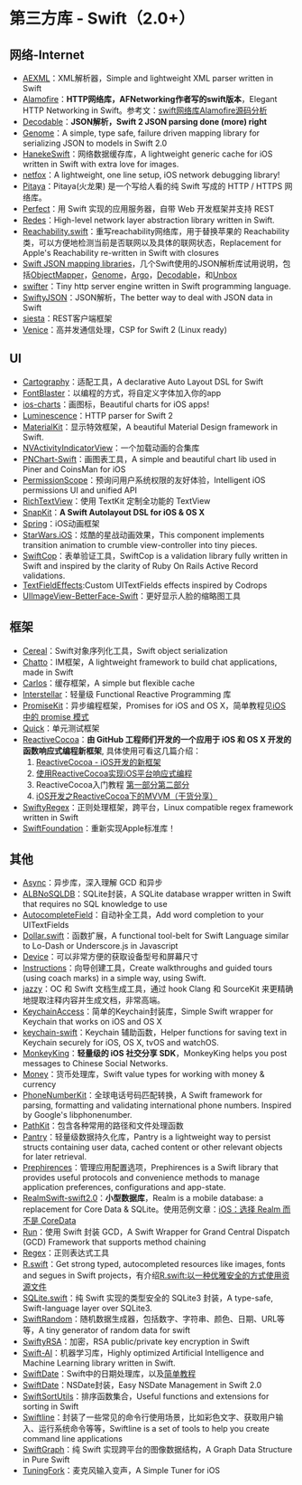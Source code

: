# 第三方库 - Swift（2.0+）
## 网络-Internet
- [AEXML][1]：XML解析器，Simple and lightweight XML parser written in Swift
- [Alamofire][2]：**HTTP网络库，AFNetworking作者写的swift版本**，Elegant HTTP Networking in Swift。参考文：[swift网络库Alamofire源码分析][3]
- [Decodable][4]：**JSON解析，Swift 2 JSON parsing done (more) right**
- [Genome][5]：A simple, type safe, failure driven mapping library for serializing JSON to models in Swift 2.0
- [HanekeSwift][6]：网络数据缓存库，A lightweight generic cache for iOS written in Swift with extra love for images.
- [netfox][7]：A lightweight, one line setup, iOS network debugging library!
- [Pitaya][8]：Pitaya(火龙果) 是一个写给人看的纯 Swift 写成的 HTTP / HTTPS 网络库。
- [Perfect][9]：用 Swift 实现的应用服务器，自带 Web 开发框架并支持 REST
- [Redes][10]：High-level network layer abstraction library written in Swift.
- [Reachability.swift][11]：重写reachability网络库，用于替换苹果的 Reachability 类，可以方便地检测当前是否联网以及具体的联网状态，Replacement for Apple's Reachability re-written in Swift with closures
- [Swift JSON mapping libraries][12]，几个Swift使用的JSON解析库试用说明，包括[ObjectMapper][13]，[Genome][14]，[Argo][15]，[Decodable][16]，和[Unbox][17]
- [swifter][18]：Tiny http server engine written in Swift programming language.
- [SwiftyJSON][19]：JSON解析，The better way to deal with JSON data in Swift
- [siesta][20]：REST客户端框架
- [Venice][21]：高并发通信处理，CSP for Swift 2 (Linux ready)


## UI
- [Cartography][22]：适配工具，A declarative Auto Layout DSL for Swift
- [FontBlaster][23]：以编程的方式，将自定义字体加入你的app
- [ios-charts][24]：画图标，Beautiful charts for iOS apps!
- [Luminescence][25]：HTTP parser for Swift 2
- [MaterialKit][26]：显示特效框架，A beautiful Material Design framework in Swift. 
- [NVActivityIndicatorView][27]：一个加载动画的合集库
- [PNChart-Swift][28]：画图表工具，A simple and beautiful chart lib used in Piner and CoinsMan for iOS
- [PermissionScope][29]：预询问用户系统权限的友好体验，Intelligent iOS permissions UI and unified API
- [RichTextView][30]：使用 TextKit 定制全功能的 TextView
- [SnapKit][31]：**A Swift Autolayout DSL for iOS & OS X**
- [Spring][32]：iOS动画框架
- [StarWars.iOS][33]：炫酷的星战动画效果，This component implements transition animation to crumble view-controller into tiny pieces.
- [SwiftCop][34]：表单验证工具，SwiftCop is a validation library fully written in Swift and inspired by the clarity of Ruby On Rails Active Record validations.
- [TextFieldEffects][35]:Custom UITextFields effects inspired by Codrops
- [UIImageView-BetterFace-Swift][36]：更好显示人脸的缩略图工具

## 框架
- [Cereal][37]：Swift对象序列化工具，Swift object serialization
- [Chatto][38]：IM框架，A lightweight framework to build chat applications, made in Swift
- [Carlos][39]：缓存框架，A simple but flexible cache
- [Interstellar][40]：轻量级 Functional Reactive Programming 库
- [PromiseKit][41]：异步编程框架，Promises for iOS and OS X，简单教程见[iOS 中的 promise 模式][42]
- [Quick][43]：单元测试框架
- [ReactiveCocoa][44]：**由 GitHub 工程师们开发的一个应用于 iOS 和 OS X 开发的函数响应式编程新框架**, 具体使用可看这几篇介绍：
	1. [ReactiveCocoa - iOS开发的新框架][45]
	2. [使用ReactiveCocoa实现iOS平台响应式编程][46]
	2. ReactiveCocoa入门教程 [第一部分][47][第二部分][48]
	3. [iOS开发之ReactiveCocoa下的MVVM（干货分享）][49]
- [SwiftyRegex][50]：正则处理框架，跨平台，Linux compatible regex framework written in Swift
- [SwiftFoundation][51]：重新实现Apple标准库！


## 其他
- [Async][52]：异步库，深入理解 GCD 和异步
- [ALBNoSQLDB][53]：SQLite封装，A SQLite database wrapper written in Swift that requires no SQL knowledge to use
- [AutocompleteField][54]：自动补全工具，Add word completion to your UITextFields
- [Dollar.swift][55]：函数扩展，A functional tool-belt for Swift Language similar to Lo-Dash or Underscore.js in Javascript
- [Device][56]：可以非常方便的获取设备型号和屏幕尺寸
- [Instructions][57]：向导创建工具，Create walkthroughs and guided tours (using coach marks) in a simple way, using Swift.
- [jazzy][58]：OC 和 Swift 文档生成工具，通过 hook Clang 和 SourceKit 来更精确地提取注释内容并生成文档，非常高端。
- [KeychainAccess][59]：简单的Keychain封装库，Simple Swift wrapper for Keychain that works on iOS and OS X
- [keychain-swift][60]：Keychain 辅助函数，Helper functions for saving text in Keychain securely for iOS, OS X, tvOS and watchOS.
- [MonkeyKing][61]：**轻量级的 iOS 社交分享 SDK**，MonkeyKing helps you post messages to Chinese Social Networks.
- [Money][62]：货币处理库，Swift value types for working with money & currency
- [PhoneNumberKit][63]：全球电话号码匹配转换，A Swift framework for parsing, formatting and validating international phone numbers. Inspired by Google's libphonenumber.
- [PathKit][64]：包含各种常用的路径和文件处理函数
- [Pantry][65]：轻量级数据持久化库，Pantry is a lightweight way to persist structs containing user data, cached content or other relevant objects for later retrieval.
- [Prephirences][66]：管理应用配置选项，Prephirences is a Swift library that provides useful protocols and convenience methods to manage application preferences, configurations and app-state.
- [RealmSwift-swift2.0][67]：**小型数据库**，Realm is a mobile database: a replacement for Core Data & SQLite。使用范例文章：[iOS：选择 Realm 而不是 CoreData][68]
- [Run][69]：使用 Swift 封装 GCD，A Swift Wrapper for Grand Central Dispatch (GCD) Framework that supports method chaining
- [Regex][70]：正则表达式工具
- [R.swift][71]：Get strong typed, autocompleted resources like images, fonts and segues in Swift projects，有介绍[R.swift:以一种优雅安全的方式使用资源文件][72]
- [SQLite.swift][73]：纯 Swift 实现的类型安全的 SQLite3 封装，A type-safe, Swift-language layer over SQLite3.
- [SwiftRandom][74]：随机数据生成器，包括数字、字符串、颜色、日期、URL等等，A tiny generator of random data for swift
- [SwiftyRSA][75]：加密，RSA public/private key encryption in Swift
- [Swift-AI][76]：机器学习库，Highly optimized Artificial Intelligence and Machine Learning library written in Swift.
- [SwiftDate][77]：Swift中的日期处理库，以及[简单教程][78]
- [SwiftDate][79]：NSDate封装，Easy NSDate Management in Swift 2.0
- [SwiftSortUtils][80]：排序函数集合，Useful functions and extensions for sorting in Swift
- [Swiftline][81]：封装了一些常见的命令行使用场景，比如彩色文字、获取用户输入、运行系统命令等等，Swiftline is a set of tools to help you create command line applications
- [SwiftGraph][82]：纯 Swift 实现跨平台的图像数据结构，A Graph Data Structure in Pure Swift
- [TuningFork][83]：麦克风输入变声，A Simple Tuner for iOS

[1]:	https://github.com/tadija/AEXML
[2]:	https://github.com/Alamofire/Alamofire
[3]:	http://www.ethanwhy.com/2015/11/16/swift-alamofire-analyse/ "swift网络库Alamofire源码分析"
[4]:	https://github.com/Anviking/Decodable "Decodable"
[5]:	https://github.com/LoganWright/Genome "Genome"
[6]:	https://github.com/Haneke/HanekeSwift "HanekeSwift"
[7]:	https://github.com/kasketis/netfox "netfox"
[8]:	https://github.com/johnlui/Pitaya "Pitaya"
[9]:	https://github.com/PerfectlySoft/Perfect "Perfect"
[10]:	https://github.com/cuzv/Redes "Redes"
[11]:	https://github.com/ashleymills/Reachability.swift "Reachability.swift"
[12]:	http://alejandromp.com/blog/2015/10/28/swift-json-mapping-libraries/
[13]:	https://github.com/Hearst-DD/ObjectMapper "ObjectMapper"
[14]:	https://github.com/LoganWright/Genome "Genome"
[15]:	https://github.com/thoughtbot/Argo "Argo"
[16]:	https://github.com/Anviking/Decodable "Decodable"
[17]:	https://github.com/JohnSundell/Unbox "Unbox"
[18]:	https://github.com/glock45/swifter "swifter"
[19]:	https://github.com/SwiftyJSON/SwiftyJSON "SwiftyJSON"
[20]:	https://github.com/bustoutsolutions/siesta "siesta"
[21]:	https://github.com/Zewo/Venice "Venice"
[22]:	https://github.com/robb/Cartography "Cartography"
[23]:	https://github.com/ArtSabintsev/FontBlaster "FontBlaster"
[24]:	https://github.com/danielgindi/ios-charts "ios-charts"
[25]:	https://github.com/Zewo/Luminescence "Luminescence"
[26]:	https://github.com/CosmicMind/MaterialKit "MaterialKit"
[27]:	https://github.com/ninjaprox/NVActivityIndicatorView
[28]:	https://github.com/kevinzhow/PNChart-Swift "PNChart-Swift"
[29]:	https://github.com/nickoneill/PermissionScope "PermissionScope"
[30]:	https://github.com/kevinzhow/RichTextView "RichTextView"
[31]:	https://github.com/SnapKit/SnapKit "SnapKit"
[32]:	https://github.com/MengTo/Spring "Spring"
[33]:	https://github.com/Yalantis/StarWars.iOS "StarWars.iOS"
[34]:	https://github.com/andresinaka/SwiftCop "SwiftCop"
[35]:	https://github.com/raulriera/TextFieldEffects "TextFieldEffects"
[36]:	https://github.com/croath/UIImageView-BetterFace-Swift "UIImageView-BetterFace-Swift"
[37]:	https://github.com/Weebly/Cereal "Cereal"
[38]:	https://github.com/badoo/Chatto "Chatto"
[39]:	https://github.com/WeltN24/Carlos "Carlos"
[40]:	https://github.com/JensRavens/Interstellar "Interstellar"
[41]:	https://github.com/mxcl/PromiseKit "PromiseKit"
[42]:	http://nathanli.cn/2015/11/15/ios-%e4%b8%ad%e7%9a%84-promise-%e6%a8%a1%e5%bc%8f/ "iOS 中的 promise 模式"
[43]:	https://github.com/Quick/Quick "Quick"
[44]:	https://github.com/ReactiveCocoa/ReactiveCocoa "ReactiveCocoa"
[45]:	http://www.devtang.com/blog/2014/02/11/reactivecocoa-introduction
[46]:	http://www.itiger.me/?p=38
[47]:	http://www.cnblogs.com/tmacforever/p/4878180.html "ReactiveCocoa入门教程——第一部分(转)"
[48]:	http://www.cnblogs.com/tmacforever/p/4882462.html "ReactiveCocoa入门教程——第二部分(转)"
[49]:	http://www.cnblogs.com/ludashi/p/4925042.html "iOS开发之ReactiveCocoa下的MVVM（干货分享）"
[50]:	https://github.com/maxadamski/SwiftyRegex "SwiftyRegex"
[51]:	https://github.com/PureSwift/SwiftFoundation "SwiftFoundation"
[52]:	https://github.com/duemunk/Async
[53]:	https://github.com/AaronBratcher/ALBNoSQLDB
[54]:	https://github.com/filipstefansson/AutocompleteField "AutocompleteField"
[55]:	https://github.com/ankurp/Dollar.swift "Dollar.swift"
[56]:	https://github.com/Ekhoo/Device "Device"
[57]:	https://github.com/ephread/Instructions "Instructions"
[58]:	https://github.com/realm/jazzy "jazzy"
[59]:	https://github.com/kishikawakatsumi/KeychainAccess "KeychainAccess"
[60]:	https://github.com/marketplacer/keychain-swift "keychain-swift"
[61]:	https://github.com/nixzhu/MonkeyKing "MonkeyKing"
[62]:	https://github.com/danthorpe/Money "Money"
[63]:	https://github.com/marmelroy/PhoneNumberKit "PhoneNumberKit"
[64]:	https://github.com/kylef/PathKit "PathKit"
[65]:	https://github.com/nickoneill/Pantry "Pantry"
[66]:	https://github.com/phimage/Prephirences "Prephirences"
[67]:	https://github.com/realm/realm-cocoa/tree/master/RealmSwift-swift2.0 "RealmSwift-swift2.0"
[68]:	http://swift.gg/2015/12/08/ios-realm-instead-of-coredata/ "iOS：选择 Realm 而不是 CoreData"
[69]:	https://github.com/khoiln/Run "Run"
[70]:	https://github.com/sharplet/Regex "Regex"
[71]:	https://github.com/mac-cain13/R.swift "R.swift"
[72]:	http://www.jianshu.com/p/b453b78c7126
[73]:	https://github.com/stephencelis/SQLite.swift "SQLite.swift"
[74]:	https://github.com/thellimist/SwiftRandom "SwiftRandom"
[75]:	https://github.com/TakeScoop/SwiftyRSA "SwiftyRSA"
[76]:	https://github.com/collinhundley/Swift-AI "Swift-AI"
[77]:	https://github.com/chenyangcun/SwiftDate
[78]:	http://www.aswifter.com/2015/07/26/use-swiftdate/
[79]:	https://github.com/malcommac/SwiftDate "SwiftDate"
[80]:	https://github.com/dsmatter/SwiftSortUtils "SwiftSortUtils"
[81]:	https://github.com/Swiftline/Swiftline "Swiftline"
[82]:	https://github.com/davecom/SwiftGraph "SwiftGraph"
[83]:	https://github.com/comyarzaheri/TuningFork "TuningFork"